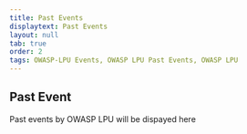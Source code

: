 ```yaml
---
title: Past Events
displaytext: Past Events 
layout: null
tab: true
order: 2
tags: OWASP-LPU Events, OWASP LPU Past Events, OWASP LPU
---
```


## Past Event 

Past events by OWASP LPU will be dispayed here
